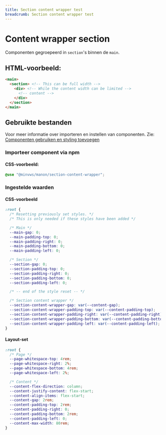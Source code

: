 ```yaml
---
title: Section content wrapper test
breadcrumb: Section content wrapper test
---
```


<h1 id="introduction">Content wrapper section</h1>

Componenten gegroepeerd in `section`'s binnen de `main`.

<h2>HTML-voorbeeld:</h2>

```html
<main>
  <section> <!-- This can be full width -->
    <div> <!-- While the content width can be limited -->
      <!-- content -->
    </div>
  </section>
</main>
```

<h2>Gebruikte bestanden</h2>

Voor meer informatie over importeren en instellen van componenten. Zie: [Componenten gebruiken en styling toevoegen](/documentation/import-styling)

### Importeer component via npm

#### CSS-voorbeeld:

```css
@use "@minvws/manon/section-content-wrapper";
```

<h3>Ingestelde waarden</h3>

#### CSS-voorbeeld

```css
:root {
  /* Resetting previously set styles. */
  /* This is only needed if these styles have been added */

  /* Main */
  --main-gap: 0;
  --main-padding-top: 0;
  --main-padding-right: 0;
  --main-padding-bottom: 0;
  --main-padding-left: 0;

  /* Section */
  --section-gap: 0;
  --section-padding-top: 0;
  --section-padding-right: 0;
  --section-padding-bottom: 0;
  --section-padding-left: 0;

  /* -- end of the style reset -- */

  /* Section content wrapper */
  --section-content-wrapper-gap: var(--content-gap);
  --section-content-wrapper-padding-top: var(--content-padding-top);
  --section-content-wrapper-padding-right: var(--content-padding-right);
  --section-content-wrapper-padding-bottom: var(--content-padding-bottom);
  --section-content-wrapper-padding-left: var(--content-padding-left);
}
```

#### Layout-set

```css
:root {
  /* Page */
  --page-whitespace-top: 4rem;
  --page-whitespace-right: 2%;
  --page-whitespace-bottom: 4rem;
  --page-whitespace-left: 2%;

  /* Content */
  --content-flex-direction: column;
  --content-justify-content: flex-start;
  --content-align-items: flex-start;
  --content-gap: 2rem;
  --content-padding-top: 2rem;
  --content-padding-right: 0;
  --content-padding-bottom: 2rem;
  --content-padding-left: 0;
  --content-max-width: 80rem;
}
```
